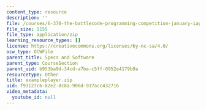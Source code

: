```yaml
---
content_type: resource
description: ''
file: /courses/6-370-the-battlecode-programming-competition-january-iap-2013/f93127c682e28c8a906d937acc432716_exampleplayer.zip
file_size: 1155
file_type: application/zip
learning_resource_types: []
license: https://creativecommons.org/licenses/by-nc-sa/4.0/
ocw_type: OCWFile
parent_title: Specs and Software
parent_type: CourseSection
parent_uid: b953ba9d-34cd-a7ba-c5ff-0952e4179b9a
resourcetype: Other
title: exampleplayer.zip
uid: f93127c6-82e2-8c8a-906d-937acc432716
video_metadata:
  youtube_id: null
---
```

